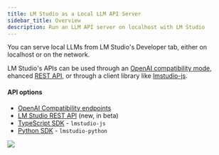 ```yaml
---
title: LM Studio as a Local LLM API Server
sidebar_title: Overview
description: Run an LLM API server on localhost with LM Studio
---
```


You can serve local LLMs from LM Studio's Developer tab, either on localhost or on the network.

LM Studio's APIs can be used through an [OpenAI compatibility mode](/docs/api/rest-api/openai-api), ehanced [REST API](/docs/api/rest-api/endpoints/endpoints), or through a client library like [lmstudio-js](/docs/api/sdk).

#### API options

- [OpenAI Compatibility endpoints](/docs/api/openai-api)
- [LM Studio REST API](/docs/api/rest-api/endpoints) (new, in beta)
- [TypeScript SDK](/docs/typescript) - `lmstudio-js`
- [Python SDK](/docs/python) - `lmstudio-python`

<img src="/assets/docs/server.png" style="" data-caption="Load and server LLMs from LM Studio" />
